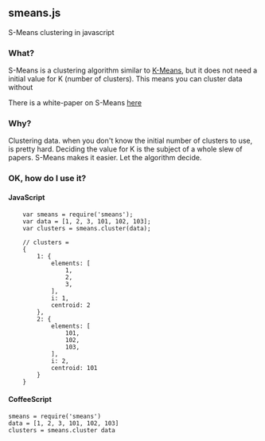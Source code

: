 ## smeans.js

S-Means clustering in javascript

### What?

S-Means is a clustering algorithm similar to [K-Means](http://en.wikipedia.org/wiki/K-means), but it does not need a initial value for K (number of clusters). This means you can cluster data without 

There is a white-paper on S-Means [here](http://www.ecmlpkdd2007.org/CD/workshops/IWKDUDS/papers/p3.pdf)

### Why?

Clustering data. when you don't know the initial number of clusters to use, is pretty hard. Deciding the value for K is the subject of a whole slew of papers. S-Means makes it easier. Let the algorithm decide.

<!-- ### How does it work?

The basics of S-Means is that it starts with one or more initial clusters, and while testing each data point against each cluster it:
1. moves the cluster centroid around to better fit its elements,
2. creates new one clusters, and
3. removes clusters with no elements,

until the clusters stop changing. -->

<!-- The basics of my implementation are:

1. Get the standard deviation of the distance between sequential data points. Use this as the similarity threshold
1. One of the supplied data points is randomly selected to the first centroid.
1. Test the distance of each data point against the centroid. If the distance is above the threshold, make that data point a NEW centroid
Then
1. Test each data point against  -->

### OK, how do I use it?

#### JavaScript

		var smeans = require('smeans');
		var data = [1, 2, 3, 101, 102, 103];
		var clusters = smeans.cluster(data);

		// clusters =
		{
			1: {
		        elements: [
		            1,
		            2,
		            3,
		        ],
		        i: 1,
		        centroid: 2
		    },
		    2: {
		        elements: [
		            101,
		            102,
		            103,
		        ],
		        i: 2,
		        centroid: 101
		    }
		}

#### CoffeeScript
	smeans = require('smeans')
	data = [1, 2, 3, 101, 102, 103]
	clusters = smeans.cluster data